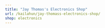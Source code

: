 ```yaml
---
title: "Jay Thomas's Electronics Shop"
url: /kailahun/jay-thomass-electronics-shop/
shop: electronics
---
```

